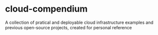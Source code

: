 # cloud-compendium
A collection of pratical and deployable cloud infrastructure examples and previous open-source projects, created for personal reference
